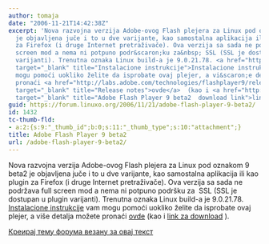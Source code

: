 ```yaml
---
author: tomaja
date: "2006-11-21T14:42:38Z"
excerpt: 'Nova razvojna verzija Adobe-ovog Flash plejera za Linux pod oznakom 9 beta2
  je objavljena juče i to u dve varijante, kao samostalna aplikacija ili kao plugin
  za Firefox (i druge Internet pretraživače). Ova verzija sa sada ne podržava full
  screen mod a nema ni potpuno podr&scaron;ku za&nbsp; SSL (SSL je dostupan u plugin
  varijanti). Trenutna oznaka Linux build-a je 9.0.21.78. <a href="http://labs.adobe.com/technologies/flashplayer9/releasenotes.html#install"
  target="_blank" title="Instalacione instrukcije">Instalacione instrukcije</a>  vam
  mogu pomoći uokliko želite da isprobate ovaj plejer, a vi&scaron;e detalja možete
  pronaći <a href="http://labs.adobe.com/technologies/flashplayer9/releasenotes.html"
  target="_blank" title="Release notes">ovde</a>  (kao i <a href="http://fpdownload.macromedia.com/get/flashplayer/current/install_flash_player_7_linux.tar.gz"
  target="_blank" title="Adobe Flash Player 9 beta2  download link">link za download</a>  ). '
guid: https://forum.linuxo.org/2006/11/21/adobe-flash-player-9-beta2/
id: 1432
tc-thumb-fld:
- a:2:{s:9:"_thumb_id";b:0;s:11:"_thumb_type";s:10:"attachment";}
title: Adobe Flash Player 9 beta2
url: /adobe-flash-player-9-beta2/
---
```

Nova razvojna verzija Adobe-ovog Flash plejera za Linux pod oznakom 9 beta2 je objavljena juče i to u dve varijante, kao samostalna aplikacija ili kao plugin za Firefox (i druge Internet pretraživače). Ova verzija sa sada ne podržava full screen mod a nema ni potpuno podr&scaron;ku za&nbsp; SSL (SSL je dostupan u plugin varijanti). Trenutna oznaka Linux build-a je 9.0.21.78. <a href="http://labs.adobe.com/technologies/flashplayer9/releasenotes.html#install" target="_blank" title="Instalacione instrukcije">Instalacione instrukcije</a> vam mogu pomoći uokliko želite da isprobate ovaj plejer, a vi&scaron;e detalja možete pronaći <a href="http://labs.adobe.com/technologies/flashplayer9/releasenotes.html" target="_blank" title="Release notes">ovde</a> (kao i <a href="http://fpdownload.macromedia.com/get/flashplayer/current/install_flash_player_7_linux.tar.gz" target="_blank" title="Adobe Flash Player 9 beta2  download link">link za download</a> ). <!--break-->

[Креирај тему форума везану за овај текст](https://linuxo.org/nova-tema-na-forumu/?se_pid=1432)
